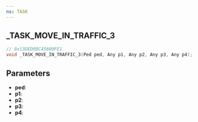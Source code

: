 ```yaml
---
ns: TASK
---
```

## _TASK_MOVE_IN_TRAFFIC_3

```c
// 0x13DED0BC45600FE1
void _TASK_MOVE_IN_TRAFFIC_3(Ped ped, Any p1, Any p2, Any p3, Any p4);
```

## Parameters
* **ped**:
* **p1**:
* **p2**:
* **p3**:
* **p4**:
